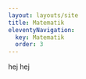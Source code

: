 ```yaml
---
layout: layouts/site
title: Matematik 
eleventyNavigation:
  key: Matematik
  order: 3
---
```

hej
hej